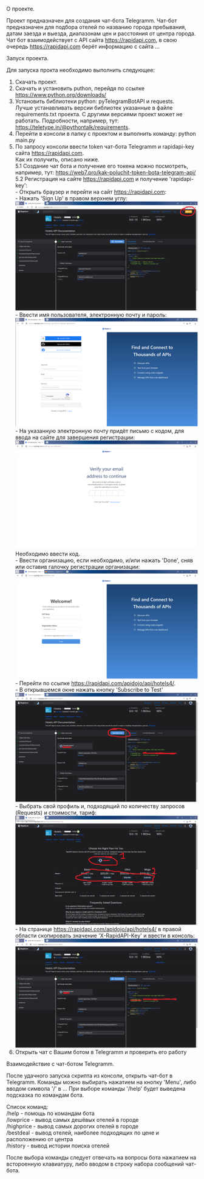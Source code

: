 О проекте.

Проект предназначен для создания чат-бота Telegramm. Чат-бот предназначен для подбора отелей по названию
города пребывания, датам заезда и выезда, диапазонам цен и расстояния от центра города.
Чат бот взаимодействует с API сайта https://rapidapi.com, в свою очередь https://rapidapi.com берёт информацию
с сайта ...  


Запуск проекта.  

Для запуска прокта необходимо выполнить следующее:  
1. Скачать проект.  
2. Скачать и установить puthon, перейдя по ссылке https://www.python.org/downloads/  
3. Установить библиотеки python: pyTelegramBotAPI и requests.  
   Лучше устанавливать версии библиотек указанные в файле requirements.txt проекта.
   С другими версиями проект может не работать.
   Подробности, например, тут: https://teletype.in/@pythontalk/requirements.  
4. Перейти в консоли в папку с проектом и выполнить команду: python main.py  
5. По запросу консоли ввести token чат-бота Telegramm и rapidapi-key сайта https://rapidapi.com.  
   Как их получить, описано ниже.  
    5.1 Создание чат бота и получение его токена можно посмотреть, например, тут:
         https://web7.pro/kak-poluchit-token-bota-telegram-api/  
    5.2 Регистрация на сайте https://rapidapi.com и получение 'rapidapi-key':  
        - Открыть браузер и перейти на сайт https://rapidapi.com:  
        - Нажать 'Sign Up' в правом верхнем углу:  
            ![img.png](readme_img/img.png)  
        - Ввести имя пользователя, электронную почту и пароль:  
            ![img_1.png](readme_img/img_1.png)  
        - На указанную электронную почту придёт письмо с кодом, для ввода на сайте для завершения регистрации:  
            ![img.png](readme_img/img_2.png)  
        Необходимо ввести код.  
        - Ввести организацию, если необходимо, и/или нажать 'Done', сняв или оставив галочку регистрации организации:  
            ![img.png](readme_img/img_3.png)  
        - Перейти по ссылке https://rapidapi.com/apidojo/api/hotels4/.  
        - В открывшемся окне нажать кнопку 'Subscribe to Test'  
            ![img.png](readme_img/img_4.png)  
        - Выбрать свой профиль и, подходящий по количеству запросов (Requests) и стоимости, тариф:  
            ![img.png](readme_img/img_5.png)  
        - На странице https://rapidapi.com/apidojo/api/hotels4/ в правой области скопировать значение 'X-RapidAPI-Key'
          и ввести в консоль:  
             ![img.png](readme_img/img_6.png)  
5. Открыть чат с Вашим ботом в Telegramm и проверить его работу  


Взаимодействие с чат-ботом Telegramm.  

После удачного запуска скрипта из консоли, открыть чат-бот в Telegramm. Команды можно выбирать нажатием на кнопку 'Menu',
либо вводом символа '/' в ... При выборе команды '/help' будет выведена подсказка по командам бота.  

Список команд:  
/help - помощь по командам бота  
/lowprice - вывод самых дешёвых отелей в городе  
/highprice - вывод самых дорогих отелей в городе  
/bestdeal - вывод отелей, наиболее подходящих по цене и расположению от центра  
/history - вывод истории поиска отелей  

После выбора команды следует отвечать на вопросы бота нажатием на встороенную клавиатуру, либо вводом в строку набора
сообщений чат-бота.  